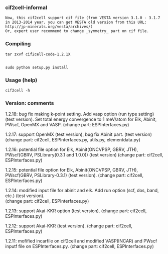 ### cif2cell-informal


	Now, this cif2cell support cif file (from VESTA version 3.1.0 - 3.1.7 in 2013-2014 year. you can get VESTA old version from this URL: http://jp-minerals.org/vesta/archives/)
	Or, expert user recommend to change _symmetry_ part on cif file.


### Compiling


	tar zxvf cif2cell-code-1.2.1X


	sudo python setup.py install




### Usage (help)


	cif2cell -h




### Version: comments


1.2.18: bug fix making k-point setting.  Add vasp option (run type setting) (test version).
	Set total energy convergence to 1 meV/atom for Elk, Abinit, PWscf, OpenMX and VASP.
	(change part: ESPInterfaces.py)


1.2.17: support OpenMX (test version), bug fix Abinit part. (test version) 
	(change part: cif2cell, ESPInterfaces.py, utils.py, elementdata.py)


1.2.16: potential file option for Elk, Abinit(ONCVPSP, GBRV, JTH), PWscf(GBRV, PSLibrary(0.3.1 and 1.0.0)) (test version) 
	(change part: cif2cell, ESPInterfaces.py)


1.2.15: potential file option for Elk, Abinit(ONCVPSP, GBRV, JTH), PWscf(GBRV, PSLibrary-0.3.1) (test version). 
	(change part: cif2cell, ESPInterfaces.py)


1.2.14: modified input file for abinit and elk.  Add run option (scf, dos, band, etc.) (test version).  
	(change part: cif2cell, ESPInterfaces.py)


1.2.13: support Akai-KKR option (test version). 
	(change part: cif2cell, ESPInterfaces.py)


1.2.12: support Akai-KKR (test version). 
	(change part: cif2cell, ESPInterfaces.py)


1.2.11: mofified incarfile on cif2cell and modified VASP(INCAR) and PWscf inputf file on ESPInterfaces.py. 
	(change part: cif2cell, ESPInterfaces.py)


